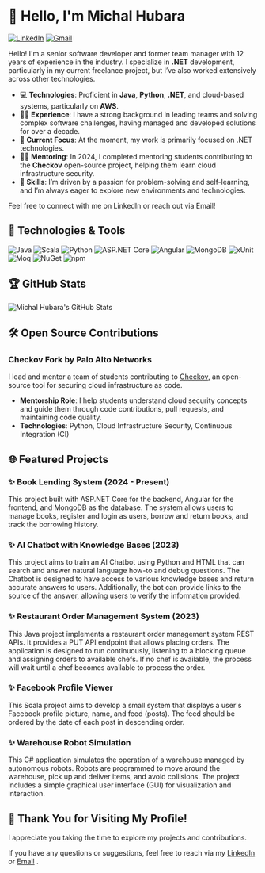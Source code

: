 # 👋 Hello, I'm Michal Hubara

[![LinkedIn](https://img.shields.io/badge/LinkedIn-MichalHubara-blue)](https://www.linkedin.com/in/michal-hubara-77a6ab96/)
[![Gmail](https://img.shields.io/badge/Gmail-michalhu91@gmail.com-red)](mailto:michalhu91@gmail.com)

Hello! I'm a senior software developer and former team manager with 12 years of experience in the industry. I specialize in **.NET** development, particularly in my current freelance project, but I’ve also worked extensively across other technologies.

- 💻 **Technologies**: Proficient in **Java**, **Python**, **.NET**, and cloud-based systems, particularly on **AWS**.
- 👨‍💼 **Experience**: I have a strong background in leading teams and solving complex software challenges, having managed and developed solutions for over a decade.
- 🔧 **Current Focus**: At the moment, my work is primarily focused on .NET technologies.
- 👩‍🏫 **Mentoring**: In 2024, I completed mentoring students contributing to the **Checkov** open-source project, helping them learn cloud infrastructure security.
- 🚀 **Skills**: I’m driven by a passion for problem-solving and self-learning, and I’m always eager to explore new environments and technologies.

Feel free to connect with me on LinkedIn or reach out via Email!


## 🔧 Technologies & Tools

![Java](https://img.shields.io/badge/-Java-555555?style=flat&logo=java&logoColor=white)
![Scala](https://img.shields.io/badge/-Scala-555555?style=flat&logo=scala&logoColor=white)
![Python](https://img.shields.io/badge/-Python-555555?style=flat&logo=python&logoColor=white)
![ASP.NET Core](https://img.shields.io/badge/-ASP.NET%20Core-555555?style=flat&logo=dotnet&logoColor=white)
![Angular](https://img.shields.io/badge/-Angular-555555?style=flat&logo=angular&logoColor=white)
![MongoDB](https://img.shields.io/badge/-MongoDB-555555?style=flat&logo=mongodb&logoColor=white)
![xUnit](https://img.shields.io/badge/-xUnit-555555?style=flat&logo=.net&logoColor=white)
![Moq](https://img.shields.io/badge/-Moq-555555?style=flat&logo=moq&logoColor=white)
![NuGet](https://img.shields.io/badge/-NuGet-555555?style=flat&logo=nuget&logoColor=white)
![npm](https://img.shields.io/badge/-npm-555555?style=flat&logo=npm&logoColor=white)



## 🏆 GitHub Stats

![Michal Hubara's GitHub Stats](https://github-readme-stats.vercel.app/api?username=michalhubara&show_icons=true)

## 🛠 Open Source Contributions

### Checkov Fork by Palo Alto Networks
I lead and mentor a team of students contributing to [Checkov](https://github.com/bridgecrewio/checkov), an open-source tool for securing cloud infrastructure as code.

- **Mentorship Role**: I help students understand cloud security concepts and guide them through code contributions, pull requests, and maintaining code quality.
- **Technologies**: Python, Cloud Infrastructure Security, Continuous Integration (CI)



## 🌐 Featured Projects

### ✨ Book Lending System (2024 - Present)
<!---
[![Book Lending System](https://github-readme-stats.vercel.app/api/pin/?username=yourusername&repo=book-lending-system)](https://github.com/yourusername/book-lending-system)
--->
This project built with ASP.NET Core for the backend, Angular for the frontend, and MongoDB as the database. The system allows users to manage books, register and login as users, borrow and return books, and track the borrowing history.

### ✨ AI Chatbot with Knowledge Bases (2023)
<!---
[![ChatGPT](https://github-readme-stats.vercel.app/api/pin/?username=michalhubara&repo=chatgpt)](https://github.com/michalhubara/chatgpt)
--->
This project aims to train an AI Chatbot using Python and HTML that can search and answer natural language how-to and debug questions. The Chatbot is designed to have access to various knowledge bases and return accurate answers to users. Additionally, the bot can provide links to the source of the answer, allowing users to verify the information provided.

### ✨ Restaurant Order Management System (2023)
<!---
[![Restaurant](https://github-readme-stats.vercel.app/api/pin/?username=michalhubara&repo=restserver)](https://github.com/michalhubara/restserver)
--->
This Java project implements a restaurant order management system REST APIs. It provides a PUT API endpoint that allows placing orders. The application is designed to run continuously, listening to a blocking queue and assigning orders to available chefs. If no chef is available, the process will wait until a chef becomes available to process the order.

### ✨ Facebook Profile Viewer
<!---
[![Facebook](https://github-readme-stats.vercel.app/api/pin/?username=michalhubara&repo=facebook)](https://github.com/michalhubara/facebook)
--->
This Scala project aims to develop a small system that displays a user's Facebook profile picture, name, and feed (posts). The feed should be ordered by the date of each post in descending order.

### ✨ Warehouse Robot Simulation
<!---
[![WiseWay](https://github-readme-stats.vercel.app/api/pin/?username=michalhubara&repo=wiseway)](https://github.com/michalhubara/wiseway)
--->
This C# application simulates the operation of a warehouse managed by autonomous robots. Robots are programmed to move around the warehouse, pick up and deliver items, and avoid collisions. The project includes a simple graphical user interface (GUI) for visualization and interaction.

## 🎉 Thank You for Visiting My Profile!

I appreciate you taking the time to explore my projects and contributions.

If you have any questions or suggestions, feel free to reach via my [LinkedIn](https://www.linkedin.com/in/michal-hubara-77a6ab96/) or [Email](mailto:michalhu91@gmail.com) .

<!---
michalhubara/michalhubara is a ✨ special ✨ repository because its `README.md` (this file) appears on your GitHub profile.
You can click the Preview link to take a look at your changes.
--->
